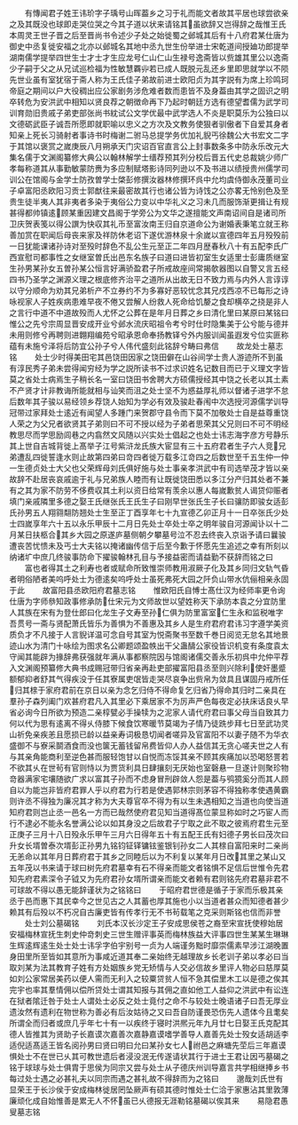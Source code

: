 <!-- { "loadSidebar": true } -->
　　有慱闻君子姓王讳玠字子瑀号山晖葢乡之习于礼而能文者故其平居也球尝欲亲之及其既没也球即走哭位哭之今其子道以状来请铭其虽欲辞又岂得辞之哉惟王氏本周灵王世子晋之后至晋尚书令述少子处之始徙蜀之邺城其后有十八府君某仕唐为御史中丞复徙安福之北亦以邺城名其地中丞九世生份举进士宋乾道间授廸功郎提举湖南儒学提举四世生士才士才生应龙号仁山仁山生禄号逸斋皆以赀雄其里公以逸斋少子嗣于父之从兄试巡检福为性敏慧覉丱若已成人既脱元乱还乡里即思就学以不陨先世业虽有室犹宿于斋人称为王氏佳子弟故前进士欧阳贞为其字説有为席上珍鸣珂帝庭之期间以户大役稠出应公家剧务涉危难者数而患皆不及身葢由其学之固识之明卒转危为安洪武中相知以贤良荐之朝徴命再下乃起时朝廷方选有德望耆儒为武学司训育勋旧贵戚子弟吏部张尚书紞试公文学优最中武学选人不炎是职莫乐为公独曰以文德砺武臣子诚吾所愿即就职喻以忠义之方次及文教务使狠者驯傲者下自爱其身者知亲上死长习骑射者事诗书时梅谢二驸马总提学务优加礼貎丐徐魏公大书宏文二字于其馆以褒赏之嵗庚辰八月朔承天门灾诏百官直言公上封事数条多中防永乐改元大集名儒于文渊阁纂修大典公以翰林解学士缙荐预其列分校后晋五代史总裁姚少师广孝每称道其从事勤敏蒙防赉为多应制赋塔影诗同列逊以不及书进以绩授贵州儒学司训公在馆阁与金学士防孜曽学士棨彭修撰汝器林修撰环呉中允均虞侍御永茂董司业子卓富阳丞欧阳习贡士郭猷往来最密故其行也诸公皆为诗饯之公亦畧无怜别色及至贵生徒半夷人其非夷者多染于夷俗公力变以中华礼义之习未几而服饰渐更揖让有规甚得都帅镇逺顾某重因建文昌阁于学旁公为文华之遂擅能文声南诏间自是诸司所卫庆贺表笺以得公譔为快収其礼币至富汝南王归自京道命公为谢婚表秉笔立就王称善加赏在职闻后母丧来家及祥防休老诏下遂优游林泉十余嵗以宣德四年五月殁殁前一日犹能课诸孙诗对至殁时辞色不乱公生元至正二年四月歴春秋八十有五配李氏广西宣慰司都事性之女继室曽氏出邑东名族子曰道曰进皆初室生女适里士彭庸质继室生孙男某孙女五曽孙某公恒言好满骄盈君子所戒故座间常揭欹器图以自警又言五经四书乃圣学之渊源义理之根底修齐治平之道所从出故无日不致力焉与内外人言谆谆以守分顺命为劝其兄弟析产不立券约不为多寡好恶较忧念其兄戍西凉不已每形之诗咏视家人子姓疾病患难早夜不倦又尝解人纷救人死命给饥嫠之食却横卒之挠是非人之言行中道不中道故殁而人尤怀之公葬在是年月日葬之乡曰清化里曰某原曰某铭曰惟公之先兮宗周显晋安成开业兮邺水流庆昭祖令考兮时仕时隐集美于公兮能与德并未用则修兮再聘则进翺翔编苑兮昭承恩命奉扬教铎兮外内服训闻虽遐发兮位实匪称蕴有未施兮泽将后防宜公孙子兮人伟代盛刻此铭辞兮畴曰弗信
　　故龙处士墓志铭
　　处士少时得美田宅其邑饶田因家之饶田僻在山谷间学士贵人游迹所不到虽有淳民秀子弟未尝得闻穷经为学之説所读书不过求识姓名记数目而已于义理文字皆莫之省处士病焉生子稍长名一室曰饶田书舍聘大方硕儒授经其中饶之长老以其土素不产贤才计非教诲所能就相与讪笑而沮之处士坚不为惑益厚礼师以督诸子进学不怠后数年其子骏以易经领乡荐饶人始知为学必有效及骏赴春闱中次选授河源儒学训导冠带过家拜处士逺近有闻望人多踵门来贺郡守县令而下莫不加敬处士自是益尊重饶人荣之为父兄者欲贤其子弟则曰不可不授以经为子弟者思荣其父兄则曰不可不明经教思尽而学思励闾巷之内翕然文风随以兴实处士倡起之也处士讳志海字彦方号静乐其上世自吉城背徙上髙举子江号紫浒龙氏族大宦显有三十五府君者生子六人竞兄弟遭乱四徙誓逢水则止故第四弟曰竒四者徙万载多江竒四之后数世至千五生仲一仲一生德贞处士大父也父荣辉母刘氏俱好施与处士事亲孝洪武中有司选举茂才皆以亲故辞不赴居丧哀戚逾于礼与兄弟族人睦而有让既徙饶田悉以多江分产归其处者不兼有之其为家不防劳不侈费収其土利以资日给常有羡余以惠人每嵗歉贫人谒贷仰赈者填门亲戚隣里多德之娶王氏继张氏王氏生子曰刚早世张氏生子长曰骧防即骏女适彭氏孙男五人翔翧翷防翘处士生至正丁酉享年七十九宣德乙卯正月十一日卒张氏少处士四嵗享年六十五以永乐甲辰十二月日先处士卒处士卒之明年骏自河源闻讣以十二月某日扶柩合其乡大园之原遂庐墓侧朝夕攀墓号泣不忍去终丧入京诣予请曰曩骏遭丧苦忧愦未及丐士大夫铭以掩诸幽传信于后至今歉于怀愿先生追述之幸有所刻以纳诸圹中庶几终骏事防命下擢骏翰林孔目与予接益密而请益勤不获辞而铭之曰
　　富也者得其土之利寿也者或赋命所致惟崇师教用淑厥子化及其乡同归文轨气昏者明俗陋者美呜呼处士为德逺矣呜呼处士虽死弗死大园之阡负山带水伉俪相亲永固于此
　　故富阳县丞欧阳府君墓志铭
　　惟欧阳氏自愽士髙仕汉为经师率更令询仕唐为字师叅知政事修承防仕宋元为文师故世以望姓称天下承防本袁之分宜防里人其族在宋有为登仕郎曰化龙生子文寿至孙仁俱为防里富室仁生永和监税唯字吾贯号一斋与贤配萧氏皆乐为善惧为不善惠及其乡人是生府君府君讳习字遵学美资质负才不凡接于人言貎详温可念自号其室为悦斋聚书至数千巻日阅览无怠名其地景迹山水为清门十咏绘为图求名公卿题颂盈帙出干父蛊醻公家役皆识机变有条度袁太守闻其能辟为掾辞弗获强就年满从事都察院因与馆阁诸儒交善永乐初呉中允仲平荐入文渊阁预纂修大典书成赐冠带归省亲再赴吏部擢富阳县丞至则兴除利使奸墨蹙额郁抑者舒其气得疾没于任其寮属吏氓皆走哭尽哀争出赀帛为敛具且谋固丹戒所任归其榇于家府君前在京日以亲为念乞归侍不得命复乞归省乃得命其归时二亲具在羣孙子森列阖门欢甚府君凡入其里必下乘居家不为厉声严色每夜定必扶床话良乆早省必询今日所欲为预造二亲椁甓必手操犊为之泥家人请代府君曰事父母当自致其力何以代为思有逺离不得乆侍膝下候食饮寒暖节莫竭为子情乃徒跣步拜七日至武功灵山祈免亲疾恙且愿损已龄以益亲寿词极恳切闻者嗟异及官富阳不以妻子随不为华衣盛御不与寮采鬬酒食而没也箧无蓄钱留帛费皆仰人办人益信其无贪心嗟夫世之人有与其亲角能商利至逆色甚而服轻饱甘以自悦而冻馁其亲不顾其疾痛加以恐喝怒詈若不欲其乆在世茍有官则恃以为贾货利具日肆攘刻无厌始也室磬悬一旦遂计则聚珍物竒器满家宅壤随欲广求以富其子孙而不虑身冒刑辟敛人怨是葢与鸮獍奚分而其人顾自以为能岂非皆府君罪人乎以府君为行若是使遇郭林宗则茅容不得独称孝使遇黄霸则许丞不得独为廉况其才称为大夫尊官卒不得为有以生未遇相知之当道也向使当道知府君则岂止丞一邑名一方而已哉然使府君见知当道得髙位蒙显称如时之巧宦人而行不逮必不能永名誉满公论以如其身没之后故君子宁取之此不取之彼焉府君生元至正庚子三月十八日殁永乐甲午三月六日得年五十有五配王氏有妇德子男长曰茂次曰升女长壻曽泰次壻彭正孙男九铭钧钲铎镛铉鉴银钊孙女二人其榇自富阳来时二亲尚无恙命以其年月日葬府君于其乡之同睦后以为不利复以某年月日改其里之某山又五年茂以书来请于球曰树先府君墓幸有石不得亲而能文者铭惧不足信后世惟令先君知先府君素深令子钺又为先府君孙女壻所谓亲而能文者赖有君则铭先府君墓非君不可球故不得以愚无能辞谨状为之铭铭曰
　　于昭府君世德是循子于家而乐极其亲丞于邑而惠下其民幸今之世见古之人其蓄也厚其施也小以当道者甚众而知德者甚少赖其有后殁以不朽况自古廉吏皆有传孝行无不书茍载笔之克采则斯铭也信而非誉
　　处士刘公墓碣铭
　　刘氏本汉长沙定王子安成思侯苍之裔至宋宣抚使穆始居安福梅林宣抚生刺史仲竒刺史三世生赠评事英而梅林族益大评事四世生某某生琳琳生辉逺辉逺生处士处士讳孚字伯宇别号一贞为人端谨务黜时靡崇儒素早涉江湖晚置身田里所至皆如其意所为事咸近道其奉二亲始终无越理故乡长老训子弟以孝必曰当取刘某为法其教育子姓有方处姻族乡党无矫情与人交必信故乡里评人物必曰慈厚莫如刘公家常居美药以便人需而无利入之较粟贷贫人恒不急其偿里木工以是德之俟其完宇也率其羣情佣以偿所贷处士谓其知报与其佣之直如他工人益仰之洪武中有讼连在狱者隂迁咎于处士人谓处士必反之处士竟付之命不与较处士晚语诸子曰吾无厚业遗汝然有遗利在物世称为善必有后汝姑待之又曰吾自防谨畏恐伤先人遗体今且耄矣所谓全而归者或庶几乎年七十有一以疾终于寝时洪熈元年九月廿七日娶王氏克配其德人皆推其为贤助子长嘉谟次嘉善次嘉静嘉谟嗜学善导人嘉善先处士殁女适胡适李适倪适髙适王皆名阅孙男曰贤曰明曰允曰某孙女七人祔邑之麻塘先茔后三年嘉谟惧处士不在世已乆其可教世遗后者浸没泯无传遂请状其行于进士王君让因丐墓碣之铭于球球与处士俱胄于思侯为同宗又尝与处士从子德庆州训导嘉言共学相继捧乡书每过处士遇之必甚礼夫以同宗而遇之甚礼故不得辞而为之铭曰
　　邈哉刘氏世有显荣王于长沙侯于安成梅林徙居罔坠厥声有硕其德时惟处士仁洽于家惠沾其里敦薄廉顽化成自始惟善是累无人不怀虽已乆德报无涯勒铭墓碣以俟其来
　　易隐君愚叟墓志铭
